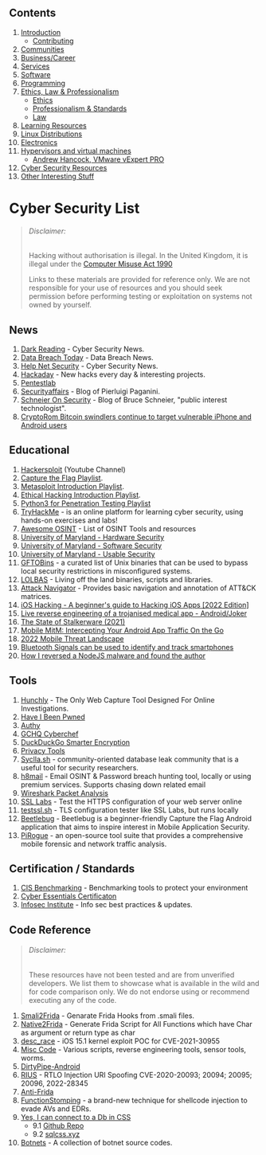 ## Contents

1. [Introduction](README.md#introduction)
   - [Contributing](README.md##contributing)
2. [Communities](Communities.md)
3. [Business/Career](Communities.md#business)
4. [Services](README.md#services)
5. [Software](README.md#software)
6. [Programming](Programming.md)
7. [Ethics, Law & Professionalism](Ethics_Law_Professionalism.md)
   - [Ethics](Ethics_Law_Professionalism.md#ethics)
   - [Professionalism & Standards](Ethics_Law_Professionalism.md#standards)
   - [Law](Ethics_Law_Professionalism.md#law)
8. [Learning Resources](README.md#education)
9. [Linux Distributions](README.md#linux)
10. [Electronics](Electronics.md)
11. [Hypervisors and virtual machines](Virtualisation.md#virtualisation)
    - [Andrew Hancock, VMware vExpert PRO](Virtualisation.md#andrewhancock)
12. [Cyber Security Resources](CyberSecurity.md)
13. [Other Interesting Stuff](README.md#misc)


# Cyber Security List <a name="cyber"></a>
> ###### Disclaimer: 
>Hacking without authorisation is illegal. In the United Kingdom, it is illegal under the [Computer Misuse Act 1990](https://www.legislation.gov.uk/ukpga/1990/18/contents)
> 
>Links to these materials are provided for reference only. We are not responsible for your use of resources and you should seek permission before performing testing or exploitation on systems not owned by yourself.

## News 
1. [Dark Reading](https://www.darkreading.com/) - Cyber Security News. 
2. [Data Breach Today](https://www.databreachtoday.com/) - Data Breach News.
3. [Help Net Security](https://www.helpnetsecurity.com/) - Cyber Security News.
4. [Hackaday](https://hackaday.com/) - New hacks every day & interesting projects.
5. [Pentestlab](https://pentestlab.blog/) 
6. [Securityaffairs](https://securityaffairs.co/wordpress/) - Blog of Pierluigi Paganini.
7. [Schneier On Security](https://www.schneier.com/) - Blog of Bruce Schneier, "public interest technologist". 
8. [CryptoRom Bitcoin swindlers continue to target vulnerable iPhone and Android users](https://news.sophos.com/en-us/2022/03/16/cryptorom-bitcoin-swindlers-continue-to-target-vulnerable-iphone-and-android-users/)

## Educational
1. [Hackersploit](https://www.youtube.com/channel/UC0ZTPkdxlAKf-V33tqXwi3Q) (Youtube Channel) 
2. [Capture the Flag Playlist](https://www.youtube.com/playlist?list=PLBf0hzazHTGOyRReqMyE-CDMWAQ5AgXO-). 
3. [Metasploit Introduction Playlist](https://www.youtube.com/playlist?list=PLBf0hzazHTGN31ZPTzBbk70bohTYT7HSm).
4. [Ethical Hacking Introduction Playlist](https://www.youtube.com/playlist?list=PLBf0hzazHTGOEuhPQSnq-Ej8jRyXxfYvl). 
5. [Python3 for Penetration Testing Playlist](https://www.youtube.com/playlist?list=PLBf0hzazHTGM_dncTqO9l-0zUQYP0nNPU) 
6. [TryHackMe](https://tryhackme.com/) - is an online platform for learning cyber security, using hands-on exercises and labs!
7. [Awesome OSINT](https://github.com/jivoi/awesome-osint) - List of OSINT Tools and resources
8. [University of Maryland - Hardware Security](https://www.coursera.org/learn/hardware-security)
9. [University of Maryland - Software Security](https://www.coursera.org/learn/software-security)
10. [University of Maryland - Usable Security](https://www.coursera.org/learn/usable-security)
11. [GFTOBins](https://gtfobins.github.io/) - a curated list of Unix binaries that can be used to bypass local security restrictions in misconfigured systems.
12. [LOLBAS](https://lolbas-project.github.io/) - Living off the land binaries, scripts and libraries.
13. [Attack Navigator](https://github.com/mitre-attack/attack-navigator) - Provides basic navigation and annotation of ATT&CK matrices.
14. [iOS Hacking - A beginner's guide to Hacking iOS Apps [2022 Edition]](https://martabyte.github.io/ios/hacking/2022/03/13/ios-hacking-en.html)
15. [Live reverse engineering of a trojanised medical app - Android/Joker](https://cryptax.medium.com/live-reverse-engineering-of-a-trojanized-medical-app-android-joker-632d114073c1)
16. [The State of Stalkerware (2021)](https://securelist.com/the-state-of-stalkerware-in-2021/106193/)
17. [Mobile MitM: Intercepting Your Android App Traffic On the Go](https://www.eff.org/deeplinks/2022/04/mobile-mitm-intercepting-your-android-app-traffic-go)
18. [2022 Mobile Threat Landscape](https://www.threatfabric.com/blogs/h1-2022-mobile-threat-landscape.html)
19. [Bluetooth Signals can be used to identify and track smartphones](https://jacobsschool.ucsd.edu/news/release/3461)
20. [How I reversed a NodeJS malware and found the author](https://itnext.io/how-i-reversed-a-nodejs-malware-and-found-the-author-7dd9531b389f?gi=7e8591da3435)
## Tools 
1. [Hunchly](https://www.hunch.ly/) - The Only Web Capture Tool Designed For Online Investigations.
2. [Have I Been Pwned](https://haveibeenpwned.com/)
3. [Authy](https://authy.com)
4. [GCHQ Cyberchef](https://github.com/gchq/CyberChef)
5. [DuckDuckGo Smarter Encryption](https://github.com/duckduckgo/smarter-encryption)
6. [Privacy Tools](https://privacytools.io)
7. [Syclla.sh](https://scylla.sh/) - community-oriented database leak community that is a useful tool for security researchers.
8. [h8mail](https://github.com/khast3x/h8mail) - Email OSINT & Password breach hunting tool, locally or using premium services. Supports chasing down related email
9. [Wireshark Packet Analysis](https://youtu.be/ZO46H_kI1bc)
10. [SSL Labs](https://ssllabs.com) - Test the HTTPS configuration of your web server online
11. [testssl.sh](https://testssl.sh/) - TLS configuration tester like SSL Labs, but runs locally
12. [Beetlebug](https://github.com/hafiz-ng/Beetlebug) - Beetlebug is a beginner-friendly Capture the Flag Android application that aims to inspire interest in Mobile Application Security.
13. [PiRogue](https://pts-project.org/) - an open-source tool suite that provides a comprehensive mobile forensic and network traffic analysis.
## Certification / Standards
1. [CIS Benchmarking](https://www.cisecurity.org/cis-benchmarks/) - Benchmarking tools to protect your environment
2. [Cyber Essentials Certificaton](https://www.ncsc.gov.uk/cyberessentials/overview)
3. [Infosec Institute](https://www.infosecinstitute.com/resource-center/) - Info sec best practices & updates.

## Code Reference
> ###### Disclaimer: 
> These resources have not been tested and are from unverified developers. We list them to showcase what is available in the wild and for code comparison only. We do not endorse using or recommend executing any of the code.

1. [Smali2Frida](https://github.com/apkunpacker/Smali2Frida) - Genarate Frida Hooks from .smali files.
2. [Native2Frida](https://github.com/apkunpacker/Native2Frida) - Generate Frida Script for All Functions which have Char as argument or return type as char
3. [desc_race](https://github.com/b1n4r1b01/desc_race) - iOS 15.1 kernel exploit POC for CVE-2021-30955
4. [Misc Code](https://github.com/cryptax/misc-code) - Various scripts, reverse engineering tools, sensor tools, worms. 
5. [DirtyPipe-Android](https://github.com/polygraphene/DirtyPipe-Android)
6. [RIUS](https://github.com/zadewg/RIUS) - RTLO Injection URI Spoofing CVE-2020-20093; 20094; 20095; 20096, 2022-28345
7. [Anti-Frida](https://github.com/apkunpacker/Anti-Frida)
8. [FunctionStomping](https://github.com/Idov31/FunctionStomping) - a brand-new technique for shellcode injection to evade AVs and EDRs.
9. [Yes, I can connect to a Db in CSS](https://www.leemeichin.com/posts/yes-i-can-connect-to-a-db-in-css.html)
   - 9.1 [Github Repo](https://github.com/leemeichin/sqlcss.xyz)
   - 9.2 [sqlcss.xyz](https://www.sqlcss.xyz/)
10. [Botnets](https://github.com/maestron/botnets) - A collection of botnet source codes. 
